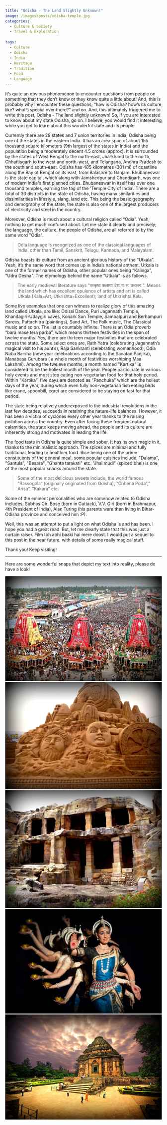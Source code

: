 ```yaml
---
title: "Odisha - The Land Slightly Unknown!"
image: /images/posts/odisha-temple.jpg
categories:
  - Culture & Society
  - Travel & Exploration

tags:
  - Culture
  - Odisha
  - India
  - Heritage
  - Tradition
  - Food
  - Language
---
```

It’s quite an obvious phenomenon to encounter questions from people on something that they don’t know or they know quite a little about! And, this is probably why I encounter these questions; “how is Odisha? how’s its culture like? what’s special over there?” and on. And, this ultimately triggered me to write this post, Odisha - The land slightly unknown! So, if you are interested to know about my state Odisha, go on. I believe, you would find it interesting while you get to learn about this wonderful state and its people.

Currently there are 29 states and 7 union territories in India, Odisha being one of the states in the eastern India. It has an area span of about 155 thousand square kilometers (9th largest of the states in India) and the population being a moderately decent 4.5 crores (approx). It is surrounded by the states of West Bengal to the north-east, Jharkhand to the north, Chhattisgarh to the west and north-west, and Telangana, Andhra Pradesh to the south and south-east. Odisha has 485 kilometres (301 mi) of coastline along the Bay of Bengal on its east, from Balasore to Ganjam. Bhubaneswar is the state capital, which along with Jamshedpur and Chandigarh, was one of modern India's first planned cities. Bhubaneswar in itself has over one thousand temples, earning the tag of the 'Temple City of India'.  There are a total of 30 districts in the state of Odisha, having many similarities and dissimilarities in lifestyle, slang, land etc. This being the basic geography and demography of the state, the state is also one of the largest producers of electricity and steel in the country.

Moreover, Odisha is much about a cultural religion called “Odia”. Yeah, nothing to get much confused about. Let me state it clearly and precisely; the language, the culture, the people of Odisha,  are all referred to by the same word "Odia".  

> Odia language is recognized as one of the classical languages of India, other than Tamil, Sanskrit, Telugu, Kannada, and Malayalam.

Odisha boasts its culture from an ancient glorious history of the “Utkala”. Yeah, it’s the same word that comes up in India’s national anthem. Utkala is one of the former names of Odisha, other popular ones being “Kalinga”, "Udra Desha". The etymology behind the name "Utkala" is as follows. 

> The early medieval literature says "उत्कृष्ट कलायाः देशः यः सः उत्कलः ".  Means the land which has excellent opulence of artists and art is called Utkala (Kala=Art, Utkrishta=Excellent); land of Utkrishta Kala.

Some live examples that one can witness to realize glory of this amazing land called Utkala, are like: Odissi Dance, Puri Jagannath Temple, Khandagiri-Udaygiri caves, Konark Sun Temple, Sambalpuri and Berhampuri Sarees, Pattachitra (paintings), Sand Art, The Folk music, The Classical music and so on. The list is countably infinite. There is an Odia proverb “bara mase tera parba”, which means thirteen festivities in the span of twelve months. Yes, there are thirteen major festivities that are celebrated across the state. Some select ones are, Rath Yatra (celebrating Jagannath’s magical visit to his aunt’s), Raja Sankranti (celebrating womanhood),  Odia Naba Barsha (new year celebrations according to the Sanatan Panjika), Manabasa Gurubara ( a whole month of festivities worshiping Maa Lakshmi). Among the tweleve months, a month named "Kartika" is considered to be the holiest month of the year. People participate in various holy events and most stop eating non-vegetarian food for that holy period. Within "Kartika", five days are denoted as "Panchuka" which are the holiest days of the year, during which even fully non-vegetarian fish eating birds like crane, spoonbill, egret are considered to be staying on fast for that period.

The state being relatively underexposed to the industrial revolutions in the last few decades, succeeds in retaining the nature-life balances. However, it has been a victim of cyclones every other year thanks to the raising pollution across the country. Even after facing these frequent natural calamities, the state keeps moving ahead, the people and its culture are inherently strong and motivated in leading the life.

The food taste in Odisha is quite simple and sober. It has its own magic in it, thanks to the minimalistic approach. The spices are minimal and fully traditional, leading to healthier food. Rice being one of the prime constituents of the general meal, some popular cuisines include, "Dalama", "Santula", "Besara", "Ghanta tarakari" etc. "Jhal mudi" (spiced bhel) is one of the most popular snacks around the state. 

> Some of the most delicious sweets include, the world famous “Rassogola” (originally originated from Odisha), “Chhena Poda”,” Arisa”, “Kakara” etc. 

Some of the eminent personalities who are somehow related to Odisha includes, Subhas Ch. Bose (born in Cuttack), V.V. Giri (born in Brahmapur, 4th President of India),  Alan Turing (his parents were then living in Bihar-Odisha province and conceived him :P).

Well, this was an attempt to put a light on what Odisha is and has been. I hope you had a great read. But, let me clearly state that this was just a curtain raiser. Film toh abhi baaki hai mere doost. I would put a sequel to this post in the near future, with details of some really magical stuff.

Thank you! Keep visiting! 

---

Here are some wonderful snaps that depict my text into reality, please do have a look!

<img class="img-responsive" src="/images/posts/odisha/odisha1.jpg" alt="">

<img class="img-responsive" src="/images/posts/odisha/odisha2.jpg" alt="">

<img class="img-responsive" src="/images/posts/odisha/odisha3.jpg" alt="">

<img class="img-responsive" src="/images/posts/odisha/odisha4.jpg" alt="">

<img class="img-responsive" src="/images/posts/odisha/odisha5.jpg" alt="">
